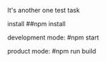 It's another one test task

install
##npm install

development mode: #npm start

product mode: #npm run build